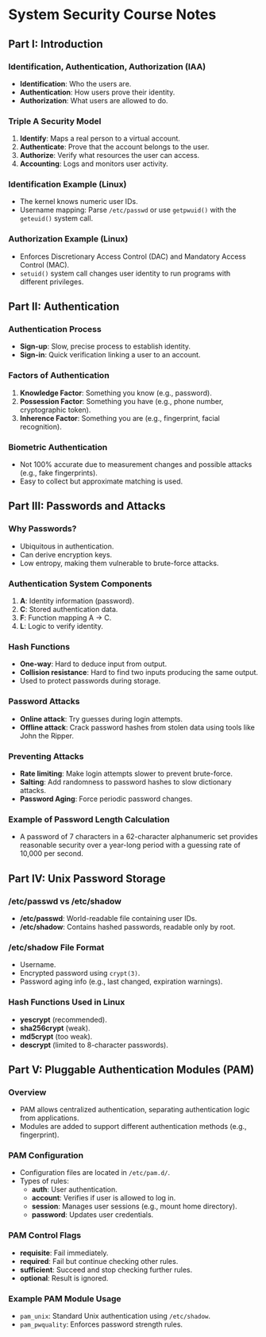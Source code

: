 
# System Security Course Notes

## Part I: Introduction

### Identification, Authentication, Authorization (IAA)
- **Identification**: Who the users are.
- **Authentication**: How users prove their identity.
- **Authorization**: What users are allowed to do.

### Triple A Security Model
1. **Identify**: Maps a real person to a virtual account.
2. **Authenticate**: Prove that the account belongs to the user.
3. **Authorize**: Verify what resources the user can access.
4. **Accounting**: Logs and monitors user activity.

### Identification Example (Linux)
- The kernel knows numeric user IDs.
- Username mapping: Parse `/etc/passwd` or use `getpwuid()` with the `geteuid()` system call.

### Authorization Example (Linux)
- Enforces Discretionary Access Control (DAC) and Mandatory Access Control (MAC).
- `setuid()` system call changes user identity to run programs with different privileges.

## Part II: Authentication

### Authentication Process
- **Sign-up**: Slow, precise process to establish identity.
- **Sign-in**: Quick verification linking a user to an account.

### Factors of Authentication
1. **Knowledge Factor**: Something you know (e.g., password).
2. **Possession Factor**: Something you have (e.g., phone number, cryptographic token).
3. **Inherence Factor**: Something you are (e.g., fingerprint, facial recognition).

### Biometric Authentication
- Not 100% accurate due to measurement changes and possible attacks (e.g., fake fingerprints).
- Easy to collect but approximate matching is used.

## Part III: Passwords and Attacks

### Why Passwords?
- Ubiquitous in authentication.
- Can derive encryption keys.
- Low entropy, making them vulnerable to brute-force attacks.

### Authentication System Components
1. **A**: Identity information (password).
2. **C**: Stored authentication data.
3. **F**: Function mapping A → C.
4. **L**: Logic to verify identity.

### Hash Functions
- **One-way**: Hard to deduce input from output.
- **Collision resistance**: Hard to find two inputs producing the same output.
- Used to protect passwords during storage.

### Password Attacks
- **Online attack**: Try guesses during login attempts.
- **Offline attack**: Crack password hashes from stolen data using tools like John the Ripper.

### Preventing Attacks
- **Rate limiting**: Make login attempts slower to prevent brute-force.
- **Salting**: Add randomness to password hashes to slow dictionary attacks.
- **Password Aging**: Force periodic password changes.

### Example of Password Length Calculation
- A password of 7 characters in a 62-character alphanumeric set provides reasonable security over a year-long period with a guessing rate of 10,000 per second.

## Part IV: Unix Password Storage

### /etc/passwd vs /etc/shadow
- **/etc/passwd**: World-readable file containing user IDs.
- **/etc/shadow**: Contains hashed passwords, readable only by root.

### /etc/shadow File Format
- Username.
- Encrypted password using `crypt(3)`.
- Password aging info (e.g., last changed, expiration warnings).

### Hash Functions Used in Linux
- **yescrypt** (recommended).
- **sha256crypt** (weak).
- **md5crypt** (too weak).
- **descrypt** (limited to 8-character passwords).

## Part V: Pluggable Authentication Modules (PAM)

### Overview
- PAM allows centralized authentication, separating authentication logic from applications.
- Modules are added to support different authentication methods (e.g., fingerprint).

### PAM Configuration
- Configuration files are located in `/etc/pam.d/`.
- Types of rules:
  - **auth**: User authentication.
  - **account**: Verifies if user is allowed to log in.
  - **session**: Manages user sessions (e.g., mount home directory).
  - **password**: Updates user credentials.

### PAM Control Flags
- **requisite**: Fail immediately.
- **required**: Fail but continue checking other rules.
- **sufficient**: Succeed and stop checking further rules.
- **optional**: Result is ignored.

### Example PAM Module Usage
- `pam_unix`: Standard Unix authentication using `/etc/shadow`.
- `pam_pwquality`: Enforces password strength rules.

